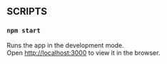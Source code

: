 ## SCRIPTS

### `npm start`

Runs the app in the development mode.\
Open [http://localhost:3000](http://localhost:3000) to view it in the browser.

